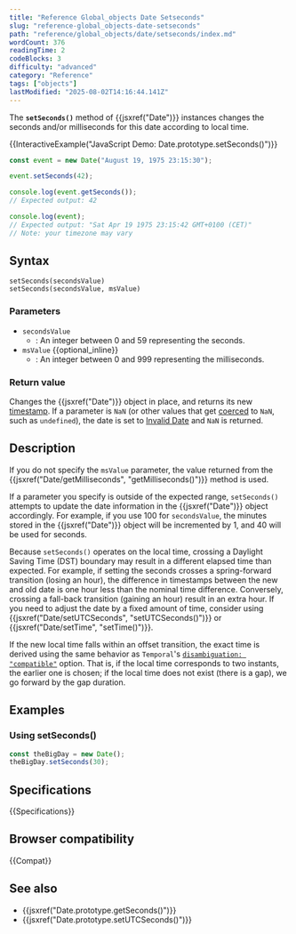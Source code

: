 ```yaml
---
title: "Reference Global_objects Date Setseconds"
slug: "reference-global_objects-date-setseconds"
path: "reference/global_objects/date/setseconds/index.md"
wordCount: 376
readingTime: 2
codeBlocks: 3
difficulty: "advanced"
category: "Reference"
tags: ["objects"]
lastModified: "2025-08-02T14:16:44.141Z"
---
```



The **`setSeconds()`** method of {{jsxref("Date")}} instances changes the seconds and/or milliseconds for this date according to local time.

{{InteractiveExample("JavaScript Demo: Date.prototype.setSeconds()")}}

```js interactive-example
const event = new Date("August 19, 1975 23:15:30");

event.setSeconds(42);

console.log(event.getSeconds());
// Expected output: 42

console.log(event);
// Expected output: "Sat Apr 19 1975 23:15:42 GMT+0100 (CET)"
// Note: your timezone may vary
```

## Syntax

```js-nolint
setSeconds(secondsValue)
setSeconds(secondsValue, msValue)
```

### Parameters

- `secondsValue`
  - : An integer between 0 and 59 representing the seconds.
- `msValue` {{optional_inline}}
  - : An integer between 0 and 999 representing the milliseconds.

### Return value

Changes the {{jsxref("Date")}} object in place, and returns its new [timestamp](/en-US/docs/Web/JavaScript/Reference/Global_Objects/Date#the_epoch_timestamps_and_invalid_date). If a parameter is `NaN` (or other values that get [coerced](/en-US/docs/Web/JavaScript/Reference/Global_Objects/Number#number_coercion) to `NaN`, such as `undefined`), the date is set to [Invalid Date](/en-US/docs/Web/JavaScript/Reference/Global_Objects/Date#the_epoch_timestamps_and_invalid_date) and `NaN` is returned.

## Description

If you do not specify the `msValue` parameter, the value returned
from the {{jsxref("Date/getMilliseconds", "getMilliseconds()")}} method is
used.

If a parameter you specify is outside of the expected range, `setSeconds()`
attempts to update the date information in the {{jsxref("Date")}} object accordingly.
For example, if you use 100 for `secondsValue`, the minutes stored
in the {{jsxref("Date")}} object will be incremented by 1, and 40 will be used for
seconds.

Because `setSeconds()` operates on the local time, crossing a Daylight Saving Time (DST) boundary may result in a different elapsed time than expected. For example, if setting the seconds crosses a spring-forward transition (losing an hour), the difference in timestamps between the new and old date is one hour less than the nominal time difference. Conversely, crossing a fall-back transition (gaining an hour) result in an extra hour. If you need to adjust the date by a fixed amount of time, consider using {{jsxref("Date/setUTCSeconds", "setUTCSeconds()")}} or {{jsxref("Date/setTime", "setTime()")}}.

If the new local time falls within an offset transition, the exact time is derived using the same behavior as `Temporal`'s [`disambiguation: "compatible"`](/en-US/docs/Web/JavaScript/Reference/Global_Objects/Temporal/ZonedDateTime#ambiguity_and_gaps_from_local_time_to_utc_time) option. That is, if the local time corresponds to two instants, the earlier one is chosen; if the local time does not exist (there is a gap), we go forward by the gap duration.

## Examples

### Using setSeconds()

```js
const theBigDay = new Date();
theBigDay.setSeconds(30);
```

## Specifications

{{Specifications}}

## Browser compatibility

{{Compat}}

## See also

- {{jsxref("Date.prototype.getSeconds()")}}
- {{jsxref("Date.prototype.setUTCSeconds()")}}
